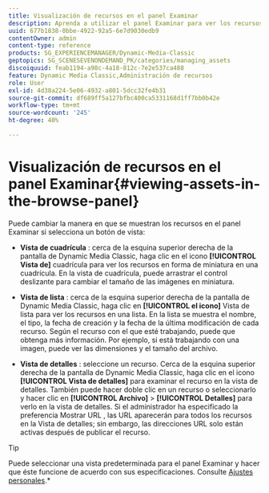 ```yaml
---
title: Visualización de recursos en el panel Examinar
description: Aprenda a utilizar el panel Examinar para ver los recursos.
uuid: 677b1838-0bbe-4922-92a5-6e7d9030edb9
contentOwner: admin
content-type: reference
products: SG_EXPERIENCEMANAGER/Dynamic-Media-Classic
geptopics: SG_SCENESEVENONDEMAND_PK/categories/managing_assets
discoiquuid: feab1194-a98c-4a18-812c-7e2e537ca488
feature: Dynamic Media Classic,Administración de recursos
role: User
exl-id: 4d38a224-5e06-4932-a801-5dcc32fe4b31
source-git-commit: df689ff5a127bfbc400ca5331168d1ff7bb0b42e
workflow-type: tm+mt
source-wordcount: '245'
ht-degree: 40%

---
```


# Visualización de recursos en el panel Examinar{#viewing-assets-in-the-browse-panel}

Puede cambiar la manera en que se muestran los recursos en el panel Examinar si selecciona un botón de vista:

* **Vista de cuadrícula** : cerca de la esquina superior derecha de la pantalla de Dynamic Media Classic, haga clic en el icono  **[!UICONTROL Vista de]** cuadrícula para ver los recursos en forma de miniatura en una cuadrícula. En la vista de cuadrícula, puede arrastrar el control deslizante para cambiar el tamaño de las imágenes en miniatura.

* **Vista de lista** : cerca de la esquina superior derecha de la pantalla de Dynamic Media Classic, haga clic en  **[!UICONTROL el icono]** Vista de lista para ver los recursos en una lista. En la lista se muestra el nombre, el tipo, la fecha de creación y la fecha de la última modificación de cada recurso. Según el recurso con el que esté trabajando, puede que obtenga más información. Por ejemplo, si está trabajando con una imagen, puede ver las dimensiones y el tamaño del archivo.

* **Vista de detalles** : seleccione un recurso. Cerca de la esquina superior derecha de la pantalla de Dynamic Media Classic, haga clic en el icono **[!UICONTROL Vista de detalles]** para examinar el recurso en la vista de detalles. También puede hacer doble clic en un recurso o seleccionarlo y hacer clic en **[!UICONTROL Archivo]** > **[!UICONTROL Detalles]** para verlo en la vista de detalles. Si el administrador ha especificado la preferencia Mostrar URL , las URL aparecerán para todos los recursos en la Vista de detalles; sin embargo, las direcciones URL solo están activas después de publicar el recurso.

>[!TIP]
>
>Puede seleccionar una vista predeterminada para el panel Examinar y hacer que éste funcione de acuerdo con sus especificaciones. Consulte [Ajustes personales](personal-setup.md#personal_setup).*
